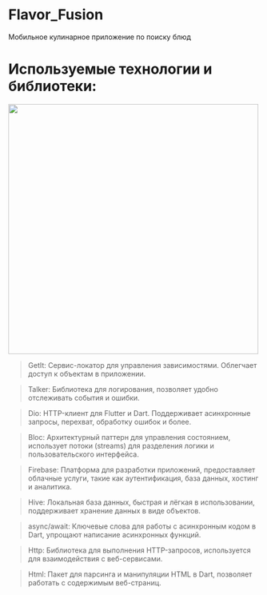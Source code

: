 # Flavor_Fusion
Мобильное кулинарное приложение по поиску блюд

# Используемые технологии и библиотеки:
<img width="500px" src="https://github.com/user-attachments/assets/2e95b7ad-e982-422c-a6f9-cb14a2840766"><br>

> GetIt: Сервис-локатор для управления зависимостями. Облегчает доступ к объектам в приложении.

> Talker: Библиотека для логирования, позволяет удобно отслеживать события и ошибки.

> Dio: HTTP-клиент для Flutter и Dart. Поддерживает асинхронные запросы, перехват, обработку ошибок и более.

> Bloc: Архитектурный паттерн для управления состоянием, использует потоки (streams) для разделения логики и пользовательского интерфейса.

> Firebase: Платформа для разработки приложений, предоставляет облачные услуги, такие как аутентификация, база данных, хостинг и аналитика.

> Hive: Локальная база данных, быстрая и лёгкая в использовании, поддерживает хранение данных в виде объектов.
 
> async/await: Ключевые слова для работы с асинхронным кодом в Dart, упрощают написание асинхронных функций.

> Http: Библиотека для выполнения HTTP-запросов, используется для взаимодействия с веб-сервисами.

> Html: Пакет для парсинга и манипуляции HTML в Dart, позволяет работать с содержимым веб-страниц.
 
